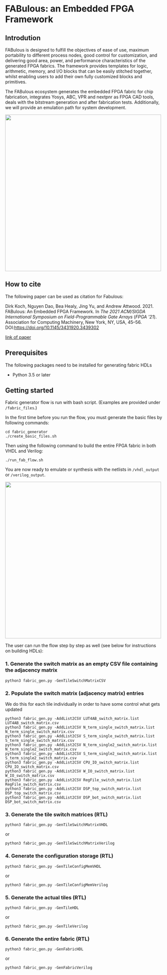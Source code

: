 # FABulous: an Embedded FPGA Framework

## Introdution
FABulous is designed to fulfill the objectives of ease of use, maximum portability to different process nodes, good control for customization, and delivering good area, power, and performance characteristics of the generated FPGA fabrics. The framework provides templates for logic, arithmetic, memory, and I/O blocks that can be easily stitched together, whilst enabling users to add their own fully customized blocks and primitives.

The FABulous ecosystem generates the embedded FPGA fabric for chip fabrication, integrates Yosys, ABC, VPR and nextpnr as FPGA CAD tools, deals with the bitstream generation and after fabrication tests. Additionally, we will provide an emulation path for system development.

<img src="https://www.dropbox.com/s/g6wrtom681nr7tb/fabulous_ecosystem.png?raw=1" width="500"/>


## How to cite

The following paper can be used as citation for Fabulous: 

Dirk Koch, Nguyen Dao, Bea Healy, Jing Yu, and Andrew Attwood. 2021. FABulous: An Embedded FPGA Framework. In <i>The 2021 ACM/SIGDA International Symposium on Field-Programmable Gate Arrays</i> (<i>FPGA '21</i>). Association for Computing Machinery, New York, NY, USA, 45–56. DOI:https://doi.org/10.1145/3431920.3439302

[link of paper]

[link of paper]:https://dl.acm.org/doi/pdf/10.1145/3431920.3439302

## Prerequisites
The following packages need to be installed for generating fabric HDLs
 - Python 3.5 or later

## Getting started

Fabric generator flow is run with bash script. (Examples are provided under ```/fabric_files```.)

In the first time before you run the flow, you must generate the basic files by following commands:
```
cd fabric_generator
./create_basic_files.sh
```
Then using the following command to build the entire FPGA fabric in both VHDL and Verilog:
```
./run_fab_flow.sh
```
You are now ready to emulate or synthesis with the netlists in ```/vhdl_output``` or ```/verilog_output```.


<img src="https://www.dropbox.com/s/frnugxm1kjvv947/FABulous_flow2.png?raw=1" width="500"/>


The user can run the flow step by step as well (see below for instructions on building HDLs):

### 1. Generate the switch matrix as an empty CSV file containing the adjacency matrix
```
python3 fabric_gen.py -GenTileSwitchMatrixCSV
```

### 2. Populate the switch matrix (adjacency matrix) entries
We do this for each tile individually in order to have some control what gets updated
```
python3 fabric_gen.py -AddList2CSV LUT4AB_switch_matrix.list LUT4AB_switch_matrix.csv
python3 fabric_gen.py -AddList2CSV N_term_single_switch_matrix.list N_term_single_switch_matrix.csv
python3 fabric_gen.py -AddList2CSV S_term_single_switch_matrix.list S_term_single_switch_matrix.csv
python3 fabric_gen.py -AddList2CSV N_term_single2_switch_matrix.list N_term_single2_switch_matrix.csv
python3 fabric_gen.py -AddList2CSV S_term_single2_switch_matrix.list S_term_single2_switch_matrix.csv
python3 fabric_gen.py -AddList2CSV CPU_IO_switch_matrix.list CPU_IO_switch_matrix.csv
python3 fabric_gen.py -AddList2CSV W_IO_switch_matrix.list W_IO_switch_matrix.csv
python3 fabric_gen.py -AddList2CSV RegFile_switch_matrix.list RegFile_switch_matrix.csv
python3 fabric_gen.py -AddList2CSV DSP_top_switch_matrix.list DSP_top_switch_matrix.csv
python3 fabric_gen.py -AddList2CSV DSP_bot_switch_matrix.list DSP_bot_switch_matrix.csv
```

### 3. Generate the tile switch matrices (RTL)
```
python3 fabric_gen.py -GenTileSwitchMatrixVHDL
```
or
```
python3 fabric_gen.py -GenTileSwitchMatrixVerilog
```

### 4. Generate the configuration storage (RTL)
```
python3 fabric_gen.py -GenTileConfigMemVHDL
```
or
```
python3 fabric_gen.py -GenTileConfigMemVerilog
```

### 5. Generate the actual tiles (RTL)
```
python3 fabric_gen.py -GenTileHDL
```
or
```
python3 fabric_gen.py -GenTileVerilog
```

### 6. Generate the entire fabric (RTL)
```
python3 fabric_gen.py -GenFabricHDL
```
or
```
python3 fabric_gen.py -GenFabricVerilog
```
